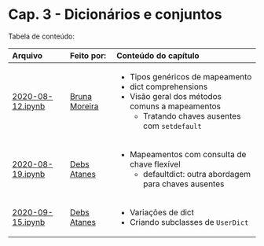 # Cap. 3 -  Dicionários e conjuntos

Tabela de conteúdo:

|Arquivo                               |Feito por:             |Conteúdo do capítulo   |
|:-------------------------------------|:----------------------|:----------------------|
| [2020-08-12.ipynb](2020-08-12.ipynb) | [Bruna Moreira]       | <ul><li>Tipos genéricos de mapeamento</li><li>dict comprehensions</li><li>Visão geral dos métodos comuns a mapeamentos<ul><li>Tratando chaves ausentes com `setdefault`</li></ul></li></ul> |
| [2020-08-19.ipynb](2020-08-19.ipynb) | [Debs Atanes]         | <ul><li>Mapeamentos com consulta de chave flexível<ul><li>defaultdict: outra abordagem para chaves ausentes</li></ul></li></ul>|
| [2020-09-15.ipynb](2020-09-15.ipynb) | [Debs Atanes]         | <ul><li>Variações de dict</li><li>Criando subclasses de `UserDict`</li></ul>|

[Debs Atanes]: https://github.com/dehatanes
[Bruna Moreira]: https://github.com/BrunaNayara

